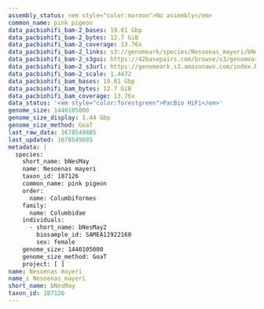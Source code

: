 ```yaml
---
assembly_status: <em style="color:maroon">No assembly</em>
common_name: pink pigeon
data_pacbiohifi_bam-2_bases: 19.81 Gbp
data_pacbiohifi_bam-2_bytes: 12.7 GiB
data_pacbiohifi_bam-2_coverage: 13.76x
data_pacbiohifi_bam-2_links: s3://genomeark/species/Nesoenas_mayeri/bNesMay2/genomic_data/pacbio_hifi/<br>
data_pacbiohifi_bam-2_s3gui: https://42basepairs.com/browse/s3/genomeark/species/Nesoenas_mayeri/bNesMay2/genomic_data/pacbio_hifi/
data_pacbiohifi_bam-2_s3url: https://genomeark.s3.amazonaws.com/index.html?prefix=species/Nesoenas_mayeri/bNesMay2/genomic_data/pacbio_hifi/
data_pacbiohifi_bam-2_scale: 1.4472
data_pacbiohifi_bam_bases: 19.81 Gbp
data_pacbiohifi_bam_bytes: 12.7 GiB
data_pacbiohifi_bam_coverage: 13.76x
data_status: '<em style="color:forestgreen">PacBio HiFi</em>'
genome_size: 1440105000
genome_size_display: 1.44 Gbp
genome_size_method: GoaT
last_raw_data: 1678549885
last_updated: 1678549885
metadata: |
  species:
    short_name: bNesMay
    name: Nesoenas mayeri
    taxon_id: 187126
    common_name: pink pigeon
    order:
      name: Columbiformes
    family:
      name: Columbidae
    individuals:
      - short_name: bNesMay2
        biosample_id: SAMEA12922160
        sex: female
    genome_size: 1440105000
    genome_size_method: GoaT
    project: [ ]
name: Nesoenas mayeri
name_: Nesoenas_mayeri
short_name: bNesMay
taxon_id: 187126
---
```

